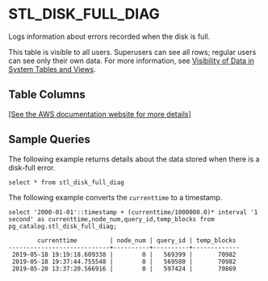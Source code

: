 # STL\_DISK\_FULL\_DIAG<a name="r_STL_DISK_FULL_DIAG"></a>

Logs information about errors recorded when the disk is full\.

This table is visible to all users\. Superusers can see all rows; regular users can see only their own data\. For more information, see [Visibility of Data in System Tables and Views](c_visibility-of-data.md)\.

## Table Columns<a name="r_STL_DISK_FULL_DIAG-table-columns"></a>

[\[See the AWS documentation website for more details\]](http://docs.aws.amazon.com/redshift/latest/dg/r_STL_DISK_FULL_DIAG.html)

## Sample Queries<a name="r_STL_DISK_FULL_DIAG-sample-queries"></a>

The following example returns details about the data stored when there is a disk\-full error\. 

```
select * from stl_disk_full_diag
```

The following example converts the `currenttime` to a timestamp\. 

```
select '2000-01-01'::timestamp + (currenttime/1000000.0)* interval '1 second' as currenttime,node_num,query_id,temp_blocks from pg_catalog.stl_disk_full_diag;
```

```
        currenttime         | node_num | query_id | temp_blocks 
----------------------------+----------+----------+-------------
 2019-05-18 19:19:18.609338 |        0 |   569399 |       70982
 2019-05-18 19:37:44.755548 |        0 |   569580 |       70982
 2019-05-20 13:37:20.566916 |        0 |   597424 |       70869
```